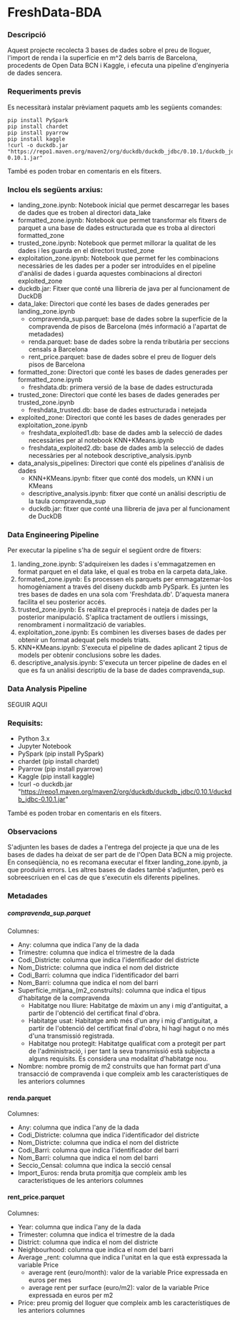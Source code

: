 # FreshData-BDA

### Descripció
Aquest projecte recolecta 3 bases de dades sobre el preu de lloguer, l'import de renda i la superfície en m^2 dels barris de Barcelona, procedents de Open Data BCN i Kaggle, i efecuta una pipeline d'enginyeria de dades sencera. 

### Requeriments previs
Es necessitarà instalar prèviament paquets amb les següents comandes:
```
pip install PySpark
pip install chardet
pip install pyarrow
pip install kaggle
!curl -o duckdb.jar "https://repo1.maven.org/maven2/org/duckdb/duckdb_jdbc/0.10.1/duckdb_jdbc-0.10.1.jar"
```
També es poden trobar en comentaris en els fitxers.

### Inclou els següents arxius:
* landing_zone.ipynb: Notebook inicial que permet descarregar les bases de dades que es troben al directori data_lake
* formatted_zone.ipynb: Notebook que permet transformar els fitxers de parquet a una base de dades estructurada que es troba al directori formatted_zone
* trusted_zone.ipynb: Notebook que permet millorar la qualitat de les dades i les guarda en el directori trusted_zone
* exploitation_zone.ipynb: Notebook que permet fer les combinacions necessàries de les dades per a poder ser introduïdes en el pipeline d'anàlisi de dades i guarda aquestes combinacions al directori exploited_zone
* duckdb.jar: Fitxer que conté una llibreria de java per al funcionament de DuckDB
* data_lake: Directori que conté les bases de dades generades per landing_zone.ipynb
  * compravenda_sup.parquet: base de dades sobre la superfície de la compravenda de pisos de Barcelona (més informació a l'apartat de metadades)
  * renda.parquet: base de dades sobre la renda tributària per seccions censals a Barcelona
  * rent_price.parquet: base de dades sobre el preu de lloguer dels pisos de Barcelona
* formatted_zone: Directori que conté les bases de dades generades per formatted_zone.ipynb
  * freshdata.db: primera versió de la base de dades estructurada
* trusted_zone: Directori que conté les bases de dades generades per trusted_zone.ipynb
  * freshdata_trusted.db: base de dades estructurada i netejada
* exploited_zone: Directori que conté les bases de dades generades per exploitation_zone.ipynb
  * freshdata_exploited1.db: base de dades amb la selecció de dades necessàries per al notebook KNN+KMeans.ipynb
  * freshdata_exploited2.db: base de dades amb la selecció de dades necessàries per al notebook descriptive_analysis.ipynb
* data_analysis_pipelines: Directori que conté els pipelines d'anàlisis de dades
  * KNN+KMeans.ipynb: fitxer que conté dos models, un KNN i un KMeans
  * descriptive_analysis.ipynb: fitxer que conté un anàlisi descriptiu de la taula compravenda_sup
  * duckdb.jar: fitxer que conté una llibreria de java per al funcionament de DuckDB

### Data Engineering Pipeline
Per executar la pipeline s'ha de seguir el següent ordre de fitxers:
1. landing_zone.ipynb: S'adquireixen les dades i s'emmagatzemen en format parquet en el data lake, el qual es troba en la carpeta data_lake.
2. formated_zone.ipynb: Es processen els parquets per emmagatzemar-los homogèniament a través del diseny duckdb amb PySpark. Es junten les tres bases de dades en una sola com 'Freshdata.db'. D'aquesta manera facilita el seu posterior accés.
3. trusted_zone.ipynb: Es realitza el preprocés i nateja de dades per la posterior manipulació. S'aplica tractament de outliers i missings, renombrament i normalització de variables. 
4. exploitation_zone.ipynb: Es combinen les diverses bases de dades per obtenir un format adequat pels models triats.
5. KNN+KMeans.ipynb: S'executa el pipeline de dades aplicant 2 tipus de models per obtenir conclusions sobre les dades.
6. descriptive_analysis.ipynb: S'executa un tercer pipeline de dades en el que es fa un anàlisi descriptiu de la base de dades compravenda_sup.

### Data Analysis Pipeline

SEGUIR AQUI

### Requisits:
- Python 3.x
- Jupyter Notebook
- PySpark (pip install PySpark)
- chardet (pip install chardet)
- Pyarrow (pip install pyarrow)
- Kaggle (pip install kaggle)
- !curl -o duckdb.jar "https://repo1.maven.org/maven2/org/duckdb/duckdb_jdbc/0.10.1/duckdb_jdbc-0.10.1.jar"

També es poden trobar en comentaris en els fitxers.

### Observacions
S'adjunten les bases de dades a l'entrega del projecte ja que una de les bases de dades ha deixat de ser part de de l'Open Data BCN a mig projecte. En conseqüència, no es recomana executar el fitxer landing_zone.ipynb, ja que produirà errors. Les altres bases de dades també s'adjunten, però es sobreescriuen en el cas de que s'executin els diferents pipelines.

### Metadades
##### compravenda_sup.parquet
Columnes:
* Any: columna que indica l'any de la dada
* Trimestre: columna que indica el trimestre de la dada
* Codi_Districte: columna que indica l'identificador del districte
* Nom_Districte: columna que indica el nom del districte
* Codi_Barri: columna que indica l'identificador del barri
* Nom_Barri: columna que indica el nom del barri
* Superfície_mitjana_(m2_construïts): columna que indica el tipus d'habitatge de la compravenda
  * Habitatge nou lliure: Habitatge de màxim un any i mig d'antiguitat, a partir de l'obtenció del certificat final d'obra.
  * Habitatge usat: Habitatge amb més d'un any i mig d'antiguitat, a partir de l'obtenció del certificat final d'obra, hi hagi hagut o no més d'una transmissió registrada.
  * Habitatge nou protegit: Habitatge qualificat com a protegit per part de l'administració, i per tant la seva transmissió està subjecta a alguns requisits. Es considera una modalitat d'habitatge nou.
* Nombre: nombre promig de m2 construïts que han format part d'una transacció de compravenda i que compleix amb les característiques de les anteriors columnes

#### renda.parquet
Columnes: 
* Any: columna que indica l'any de la dada
* Codi_Districte: columna que indica l'identificador del districte
* Nom_Districte: columna que indica el nom del districte
* Codi_Barri: columna que indica l'identificador del barri
* Nom_Barri: columna que indica el nom del barri
* Seccio_Censal: columna que indica la secció censal
* Import_Euros: renda bruta promitja que compleix amb les característiques de les anteriors columnes

#### rent_price.parquet
Columnes:
* Year: columna que indica l'any de la dada
* Trimester: columna que indica el trimestre de la dada
* District: columna que indica el nom del districte
* Neighbourhood: columna que indica el nom del barri
* Average _rent: columna que indica l'unitat en la que està expressada la variable Price
  * average rent (euro/month): valor de la variable Price expressada en euros per mes
  * average rent per surface (euro/m2): valor de la variable Price expressada en euros per m2
* Price: preu promig del lloguer que compleix amb les característiques de les anteriors columnes
